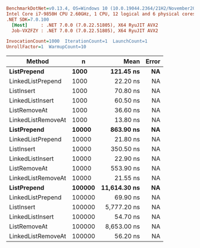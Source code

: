 ``` ini

BenchmarkDotNet=v0.13.4, OS=Windows 10 (10.0.19044.2364/21H2/November2021Update)
Intel Core i7-9850H CPU 2.60GHz, 1 CPU, 12 logical and 6 physical cores
.NET SDK=7.0.100
  [Host]     : .NET 7.0.0 (7.0.22.51805), X64 RyuJIT AVX2
  Job-VXZFZY : .NET 7.0.0 (7.0.22.51805), X64 RyuJIT AVX2

InvocationCount=1000  IterationCount=1  LaunchCount=1  
UnrollFactor=1  WarmupCount=10  

```
|             Method |      n |         Mean | Error |
|------------------- |------- |-------------:|------:|
|        **ListPrepend** |   **1000** |    **121.45 ns** |    **NA** |
|  LinkedListPrepend |   1000 |     22.20 ns |    NA |
|         ListInsert |   1000 |     70.80 ns |    NA |
|   LinkedListInsert |   1000 |     60.50 ns |    NA |
|       ListRemoveAt |   1000 |     36.60 ns |    NA |
| LinkedListRemoveAt |   1000 |     13.80 ns |    NA |
|        **ListPrepend** |  **10000** |    **863.90 ns** |    **NA** |
|  LinkedListPrepend |  10000 |     21.80 ns |    NA |
|         ListInsert |  10000 |    350.50 ns |    NA |
|   LinkedListInsert |  10000 |     22.90 ns |    NA |
|       ListRemoveAt |  10000 |    553.90 ns |    NA |
| LinkedListRemoveAt |  10000 |     21.55 ns |    NA |
|        **ListPrepend** | **100000** | **11,614.30 ns** |    **NA** |
|  LinkedListPrepend | 100000 |     69.90 ns |    NA |
|         ListInsert | 100000 |  5,777.20 ns |    NA |
|   LinkedListInsert | 100000 |     54.70 ns |    NA |
|       ListRemoveAt | 100000 |  8,653.00 ns |    NA |
| LinkedListRemoveAt | 100000 |     56.20 ns |    NA |
